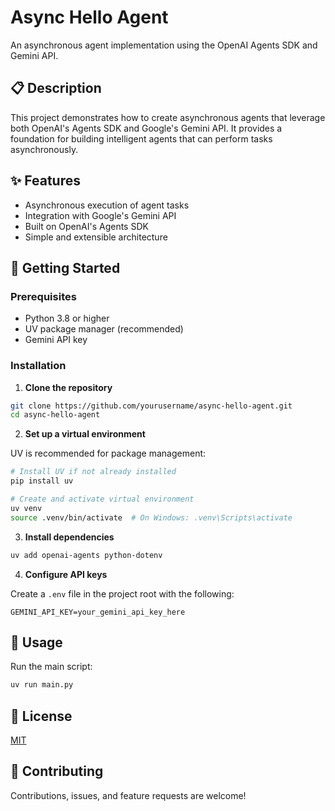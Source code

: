 # Async Hello Agent

An asynchronous agent implementation using the OpenAI Agents SDK and Gemini API.

## 📋 Description

This project demonstrates how to create asynchronous agents that leverage both OpenAI's Agents SDK and Google's Gemini API. It provides a foundation for building intelligent agents that can perform tasks asynchronously.

## ✨ Features

- Asynchronous execution of agent tasks
- Integration with Google's Gemini API
- Built on OpenAI's Agents SDK
- Simple and extensible architecture

## 🚀 Getting Started

### Prerequisites

- Python 3.8 or higher
- UV package manager (recommended)
- Gemini API key

### Installation

1. **Clone the repository**

```bash
git clone https://github.com/yourusername/async-hello-agent.git
cd async-hello-agent
```

2. **Set up a virtual environment**

UV is recommended for package management:

```bash
# Install UV if not already installed
pip install uv

# Create and activate virtual environment
uv venv
source .venv/bin/activate  # On Windows: .venv\Scripts\activate
```

3. **Install dependencies**

```bash
uv add openai-agents python-dotenv
```

4. **Configure API keys**

Create a `.env` file in the project root with the following:

```
GEMINI_API_KEY=your_gemini_api_key_here
```

## 🔧 Usage

Run the main script:

```bash
uv run main.py
```

## 📄 License

[MIT](LICENSE)

## 🤝 Contributing

Contributions, issues, and feature requests are welcome!

